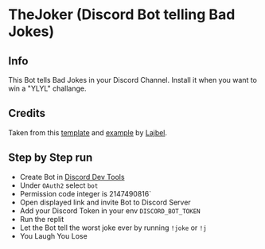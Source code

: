 # TheJoker (Discord Bot telling Bad Jokes)

## Info

This Bot tells Bad Jokes in your Discord Channel. Install it when you want to win a "YLYL" challange.

## Credits

Taken from this [template](https://github.com/Lajbel/Discord.JS-Bot-Template) and [example](https://replit.com/@TereDeJugo/DiscordJS-Bot-Template) by [Lajbel](https://lajbel.tk/).

## Step by Step run

- Create Bot in [Discord Dev Tools](https://discord.com/developers/)
- Under `OAuth2` select `bot`
- Permission code integer is 2147490816`
- Open displayed link and invite Bot to Discord Server
- Add your Discord Token in your env `DISCORD_BOT_TOKEN`
- Run the replit
- Let the Bot tell the worst joke ever by running `!joke` or `!j`
- You Laugh You Lose